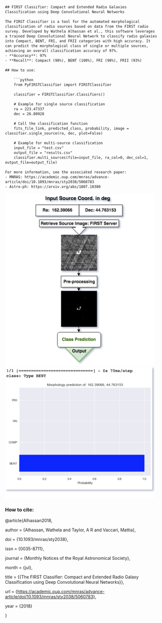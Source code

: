     ## FIRST Classifier: Compact and Extended Radio Galaxies Classification using Deep Convolutional Neural Networks

    The FIRST Classifier is a tool for the automated morphological classification of radio sources based on data from the FIRST radio survey. Developed by Wathela Alhassan et al., this software leverages a trained Deep Convolutional Neural Network to classify radio galaxies into Compact, BENT, FRI, and FRII categories with high accuracy. It can predict the morphological class of single or multiple sources, achieving an overall classification accuracy of 97%.
    - **Accuracy**: 97%
    - **Recall**: Compact (98%), BENT (100%), FRI (98%), FRII (93%)

    ## How to use:

        ```python
        from PyFIRSTClassifier import FIRSTClassifier

        classifier = FIRSTClassifier.Classifiers()

        # Example for single source classification
        ra = 223.47337
        dec = 26.80928

        # Call the classification function
        fits_file_link, predicted_class, probability, image = classifier.single_source(ra, dec, plot=False)

        # Example for multi-source classification
        input_file = "test.csv"
        output_file = "results.csv"
        classifier.multi_sources(file=input_file, ra_col=0, dec_col=1, output_file=output_file)
    
    For more information, see the associated research paper:
    - MNRAS: https://academic.oup.com/mnras/advance-article/doi/10.1093/mnras/sty2038/5060783
    - Astro-ph: https://arxiv.org/abs/1807.10380

<img src="https://github.com/wathela/FIRST-CLASSIFIER/blob/master/Diagram.png" width=493px>



### How to cite:
@article{Alhassan2018,

author = {Alhassan, Wathela and Taylor, A R and Vaccari, Mattia},

doi = {10.1093/mnras/sty2038},

issn = {0035-8711},

journal = {Monthly Notices of the Royal Astronomical Society},

month = {jul},

title = {{The FIRST Classifier: Compact and Extended Radio Galaxy Classification using Deep Convolutional Neural Networks}},

url = {https://academic.oup.com/mnras/advance-article/doi/10.1093/mnras/sty2038/5060783},

year = {2018}

}
